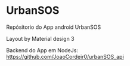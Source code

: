 # UrbanSOS
Repósitorio do App android UrbanSOS

Layout by Material design 3

Backend do App em NodeJs: https://github.com/JoaoCordeir0/urbanSOS_api
